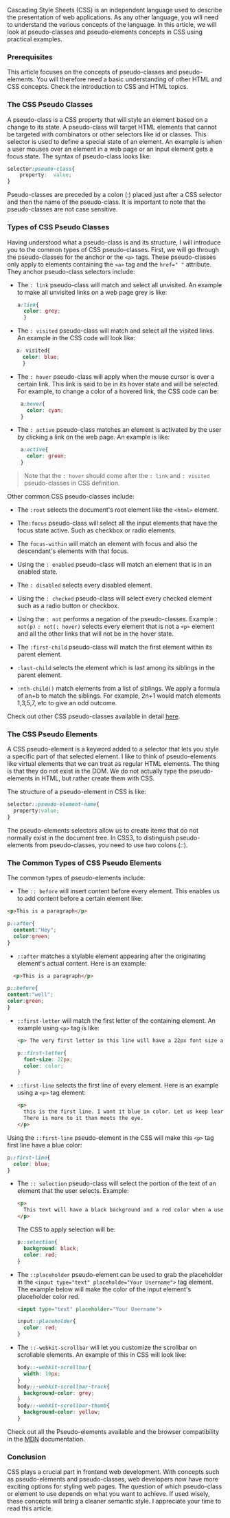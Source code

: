 
Cascading Style Sheets (CSS) is an independent language used to describe the presentation of web applications.
As any other language, you will need to understand the various concepts of the language.
In this article, we will look at pseudo-classes and pseudo-elements concepts in CSS using practical examples. 

### Prerequisites
This article focuses on the concepts of pseudo-classes and pseudo-elements. You will therefore need a basic understanding of other HTML and CSS concepts. Check the introduction to CSS and HTML topics.

### The CSS Pseudo Classes
A pseudo-class is a CSS property that will style an element based on a change to its state. 
A pseudo-class will target HTML elements that cannot be targeted with combinators or other selectors like id or classes. This selector is used to define a special state of an element. An example is when a user mouses over an element in a web page or an input element gets a focus state.
The syntax of pseudo-class looks like:
```CSS
selector:pseudo-class{
    property:  value;
}
```
Pseudo-classes are preceded by a colon (:) placed just after a CSS selector and then the name of the pseudo-class. It is important to note that the pseudo-classes are not case sensitive.

### Types of CSS Pseudo Classes
Having understood what a pseudo-class is and its structure, I will introduce you to the common types of CSS pseudo-classes.
First, we will go through the pseudo-classes for the anchor or the `<a>` tags. These pseudo-classes only apply to elements containing the `<a>` tag and the `href=" "` attribute. 
They anchor pseudo-class selectors include:

- The `: link` pseudo-class will match and select all unvisited. An example to make all unvisited links on a web page grey is like:
  ```CSS
  a:link{
    color: grey;
    }
    ```

- The `: visited` pseudo-class will match and select all the visited links. An example in the CSS code will look like:
```CSS
   a: visited{
     color: blue;
     }
```

- The `: hover` pseudo-class will apply when the mouse cursor is over a certain link. This link is said to be in its hover state and will be selected. For example, to change a color of a hovered link, the CSS code can be:
  ```CSS
   a:hover{
     color: cyan;
   }
   ```

- The `: active` pseudo-class matches an element is activated by the user by clicking a link on the web page. An example is like:
  ```CSS
   a:active{
     color: green;
   }
   ```
> Note that the `: hover` should come after the `: link` and `: visited` pseudo-classes in CSS definition.

Other common CSS pseudo-classes include:

- The `:root` selects the document's root element like the `<html>` element.
  
- The`:focus` pseudo-class will select all the input elements that have the focus state active. Such as checkbox or radio elements.
  
- The `focus-within` will match an element with focus and also the descendant's elements with that focus.

- Using the `: enabled` pseudo-class will match an element that is in an enabled state.
  
-  The `: disabled` selects every disabled element.

-  Using the `: checked` pseudo-class will select every checked element such as a radio button or checkbox.

-  Using the `: not` performs a negation of the pseudo-classes. Example `: not(p)` `: not(: hover)` selects every element that is not a `<p>` element and all the other links that will not be in the hover state. 

-  The `:first-child` pseudo-class will match the first element within its parent element. 

- `:last-child` selects the element which is last among its siblings in the parent element.

- `:nth-child()` match elements from a list of siblings. We apply a formula of an+b to match the siblings. For example, 2n+1 would match elements 1,3,5,7, etc to give an odd outcome.

Check out other CSS pseudo-classes available in detail [here](https://developer.mozilla.org/en-US/docs/Learn/CSS/Building_blocks/Selectors/Pseudo-classes_and_pseudo-elements).

### The CSS Pseudo Elements

A CSS pseudo-element is a keyword added to a selector that lets you style a specific part of that selected element.
I like to think of pseudo-elements like virtual elements that we can treat as regular HTML elements. The thing is that they do not exist in the DOM. We do not actually type the pseudo-elements in HTML, but rather create them with CSS.

The structure of a pseudo-element in CSS is like:
```CSS
selector::pseudo-element-name{
  property:value;
}
```
The pseudo-elements selectors allow us to create items that do not normally exist in the document tree. In CSS3, to distinguish pseudo-elements from pseudo-classes, you need to use two colons (::).

### The Common Types of CSS Pseudo Elements
The common types of pseudo-elements include:
- The `:: before` will insert content before every element. This enables us to add content before a certain element like:
```HTML
<p>This is a paragraph</p>
```
```CSS
p::after{
  content:"Hey";
  color:green;
}
```

- `::after` matches a stylable element appearing after the originating element's actual content. Here is an example:
```HTML
  <p>This is a paragraph</p>
```
```CSS
p::before{
content:"well";
color:green;
}
```

- `::first-letter` will match the first letter of the containing element. An example using `<p>` tag is like:
  ```HTML
  <p> The very first letter in this line will have a 22px font size and a red color.</p>
  ```
  ```CSS
  p::first-letter{
    font-size: 22px;
    color: color;
  }
  ```
- `::first-line` selects the first line of every element. Here is an example using a `<p>` tag element:
  ```HTML
  <p>
    this is the first line. I want it blue in color. Let us keep learning CSS.
    There is more to it than meets the eye.
  </p>
  ```
Using the `::first-line` pseudo-element in the CSS will make this `<p>` tag first line have a blue color:
  ```CSS
  p::first-line{
    color: blue;
  }
  ```

- The `:: selection` pseudo-class will select the portion of the text of an element that the user selects. Example:
  ```HTML
  <p>
    This text will have a black background and a red color when a user selects it.
  </p>
  ```
  The CSS to apply selection will be:
  ```CSS
  p::selection{
    background: black;
    color: red;
  }
  ```
- The `::placeholder` pseudo-element can be used to grab the placeholder in the `<input type="text" placeholde="Your Username">` tag element. The example below will make the color of the input element's placeholder color red.
  
  ```HTML
  <input type="text" placeholder="Your Username">
  ```

  ```CSS
  input::placeholder{
    color: red;
  }
  ```

- The `::-webkit-scrollbar` will let you customize the scrollbar on scrollable elements. An example of this in CSS will look like:

  ```CSS
  body::-webkit-scrollbar{
    width: 10px;
  }
  body::-webkit-scrollbar-track{
    background-color: grey;
  }
  body::-webkit-scrollbar-thumb{
    background-color: yellow;
  }
  ```
Check out all the Pseudo-elements available and the browser compatibility in the [MDN](https://developer.mozilla.org/en-US/docs/Learn/CSS/Building_blocks/Selectors/Pseudo-classes_and_pseudo-elements) documentation.

### Conclusion
CSS plays a crucial part in frontend web development. With concepts such as pseudo-elements and pseudo-classes, web developers now have more exciting options for styling web pages. The question of which pseudo-class or element to use depends on what you want to achieve. If used wisely, these concepts will bring a cleaner semantic style. I appreciate your time to read this article.